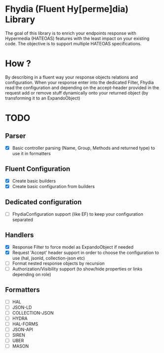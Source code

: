 # Fhydia (Fluent Hy[perme]dia) Library

The goal of this library is to enrich your endpoints response with Hypermedia (HATEOAS) features with the least impact on your existing code.
The objective is to support multiple HATEOAS specifications.

# How ?

By describing in a fluent way your response objects relations and configuration.
When your response enter into the dedicated Filter, Fhydia read the configuration and depending on the accept-header provided in the request add or remove stuff dynamically onto your returned object (by transforming it to an ExpandoObject)

# TODO

## Parser

- [x] Basic controller parsing (Name, Group, Methods and returned type) to use it in formatters

## Fluent Configuration

- [x] Create basic builders
- [x] Create basic configuration from builders

## Dedicated configuration
- [ ] FhydiaConfiguration<T> support (like EF) to keep your configuration separated

## Handlers

- [x] Response Filter to force model as ExpandoObject if needed
- [x] Request 'Accept' header support in order to choose the configuration to use (hal, jsonld, collection-json etc)
- [ ] Format nested response objects by recursion
- [ ] Authorization/Visibility support (to show/hide properties or links depending on role)

## Formatters

- [ ] HAL
- [ ] JSON-LD
- [ ] COLLECTION-JSON
- [ ] HYDRA
- [ ] HAL-FORMS
- [ ] JSON-API
- [ ] SIREN
- [ ] UBER
- [ ] MASON